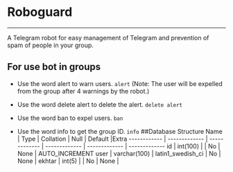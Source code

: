 # Roboguard
___
A Telegram robot for easy management of Telegram and prevention of spam of people in your group.

## For use bot in groups

* Use the word alert to warn users. `alert`
  (Note: The user will be expelled from the group after 4 warnings by the robot.)


* Use the word delete alert to delete the alert.
`delete alert`

* Use the word ban to expel users.
`ban`

* Use the word info to get the group ID.
`info`
##Database Structure
Name | Type | Collation | Null | Default |Extra
------------ | ------------- | ------------- | ------------- | ------------- | -------------
id | int(100) |  | No | None | AUTO_INCREMENT
user | varchar(100) | latin1_swedish_ci | No | None |
ekhtar | int(5) |  | No | None | 
